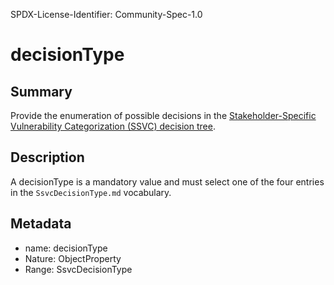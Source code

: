 SPDX-License-Identifier: Community-Spec-1.0

# decisionType

## Summary

Provide the enumeration of possible decisions in the
[Stakeholder-Specific Vulnerability Categorization (SSVC) decision tree](https://www.cisa.gov/stakeholder-specific-vulnerability-categorization-ssvc).

## Description

A decisionType is a mandatory value and must select one of the four entries in
the `SsvcDecisionType.md` vocabulary.

## Metadata

- name: decisionType
- Nature: ObjectProperty
- Range: SsvcDecisionType
